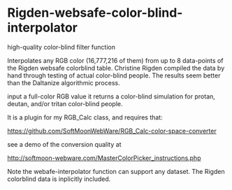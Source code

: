 # Rigden-websafe-color-blind-interpolator
high-quality color-blind filter function

Interpolates any RGB color (16,777,216 of them) from up to 8 data-points of the Rigden websafe colorblind table.  Christine Rigden compiled the data by hand through testing of actual color-blind people.  The results seem better than the Daltanize algorithmic process.

input a full-color RGB value
it returns a color-blind simulation for protan, deutan, and/or tritan color-blind people.

It is a plugin for my RGB_Calc class, and requires that:

https://github.com/SoftMoonWebWare/RGB_Calc-color-space-converter

see a demo of the conversion quality at

http://softmoon-webware.com/MasterColorPicker_instructions.php


Note the webafe-interpolator function can support any dataset.
The Rigden colorblind data is inplicitly included.
